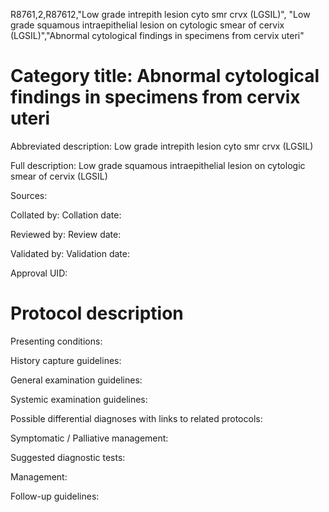 R8761,2,R87612,"Low grade intrepith lesion cyto smr crvx (LGSIL)", "Low grade squamous intraepithelial lesion on cytologic smear of cervix (LGSIL)","Abnormal cytological findings in specimens from cervix uteri"
# Category title: Abnormal cytological findings in specimens from cervix uteri

Abbreviated description: Low grade intrepith lesion cyto smr crvx (LGSIL)

Full description: Low grade squamous intraepithelial lesion on cytologic smear of cervix (LGSIL)

Sources:

Collated by:
Collation date:

Reviewed by:
Review date:

Validated by:
Validation date:

Approval UID:

# Protocol description

Presenting conditions:

History capture guidelines:

General examination guidelines:

Systemic examination guidelines:

Possible differential diagnoses with links to related protocols:

Symptomatic / Palliative management:

Suggested diagnostic tests:

Management:

Follow-up guidelines:
